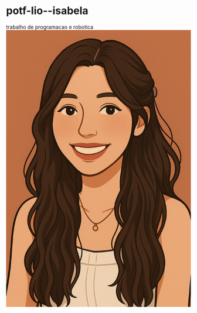 # potf-lio--isabela
trabalho de programacao e robotica
![alt text](<Retrato delicado em tons quentes.png>)